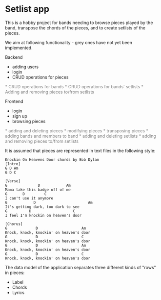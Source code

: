 # Setlist app
This is a hobby project for bands needing to browse pieces played by the band, transpose the chords of the pieces, and to create setlists of the pieces.

We aim at following functionality - grey ones have not yet been implemented.

Backend
* adding users
* login
* CRUD operations for pieces
<span style="color:grey">
* CRUD operations for bands
* CRUD operations for bands' setlists
* Adding and removing pieces to/from setlists
</span>

Frontend
* login
* sign up
* browsing pieces
<span style="color:grey">
* adding and deleting pieces
* modifying pieces
* transposing pieces
* adding bands and members to band
* adding and deleting setlists
* adding and removing pieces to/from setlists
</span>

It is assumed that pieces are represented in text files in the following style:
```
Knockin On Heavens Door chords by Bob Dylan
[Intro]
G D Am
G D C
 
[Verse]
G              D            Am
Mama take this badge off of me
G       D         C
I can't use it anymore
G            D                        Am
It's getting dark, too dark to see
G          D                   C
I feel I'm knockin on heaven's door
 
[Chorus]
G             D                    Am
Knock, knock, knockin' on heaven's door
G             D                    C
Knock, knock, knockin' on heaven's door
G             D                    Am
Knock, knock, knockin' on heaven's door
G             D                    C
Knock, knock, knockin' on heaven's door
```

The data model of the application separates three different kinds of "rows" in pieces:
* Label
* Chords
* Lyrics
